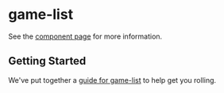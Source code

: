 game-list
================

See the [component page](http://FilipStenbeck.github.io/game-list) for more information.

## Getting Started

We've put together a [guide for game-list](http://www.polymer-project.org/docs/start/reusableelements.html) to help get you rolling.
